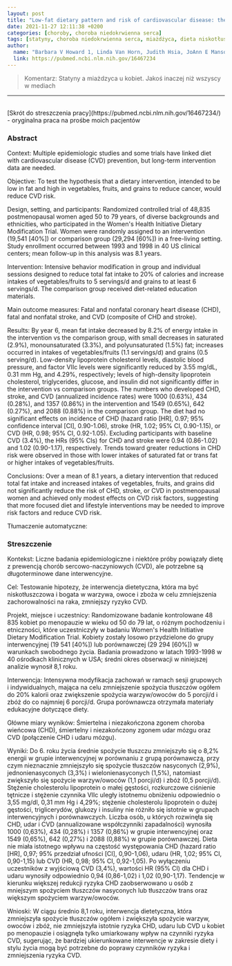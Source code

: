 ```yaml
---
layout: post
title: "Low-fat dietary pattern and risk of cardiovascular disease: the Women's Health Initiative Randomized Controlled Dietary Modification Trial"
date: 2021-11-27 12:11:38 +0200
categories: [choroby, choroba niedokrwienna serca]
tags: [statyny, choroba niedokrwienna serca, miażdżyca, dieta niskotłuszczowa]
author:
  name: "Barbara V Howard 1, Linda Van Horn, Judith Hsia, JoAnn E Manson, Marcia L Stefanick, Sylvia Wassertheil-Smoller, Lewis H Kuller, Andrea Z LaCroix, Robert D Langer, Norman L Lasser, Cora E Lewis, Marian C Limacher, Karen L Margolis, W Jerry Mysiw, Judith K Ockene, Linda M Parker, Michael G Perri, Lawrence Phillips, Ross L Prentice, John Robbins, Jacques E Rossouw, Gloria E Sarto, Irwin J Schatz, Linda G Snetselaar, Victor J Stevens, Lesley F Tinker, Maurizio Trevisan, Mara Z Vitolins, Garnet L Anderson, Annlouise R Assaf, Tamsen Bassford, Shirley A A Beresford, Henry R Black, Robert L Brunner, Robert G Brzyski, Bette Caan, Rowan T Chlebowski, Margery Gass, Iris Granek, Philip Greenland, Jennifer Hays, David Heber, Gerardo Heiss, Susan L Hendrix, F Allan Hubbell, Karen C Johnson, Jane Morley Kotchen"
  link: https://pubmed.ncbi.nlm.nih.gov/16467234
---
```

> Komentarz: Statyny a miażdzyca u kobiet. Jakoś inaczej niż wszyscy w mediach

<hr>
<br>
[Skrót do streszczenia pracy](https://pubmed.ncbi.nlm.nih.gov/16467234/) - oryginalna praca na prośbe  moich pacjentów

### Abstract
Context: Multiple epidemiologic studies and some trials have linked diet with cardiovascular disease (CVD) prevention, but long-term intervention data are needed.

Objective: To test the hypothesis that a dietary intervention, intended to be low in fat and high in vegetables, fruits, and grains to reduce cancer, would reduce CVD risk.

Design, setting, and participants: Randomized controlled trial of 48,835 postmenopausal women aged 50 to 79 years, of diverse backgrounds and ethnicities, who participated in the Women's Health Initiative Dietary Modification Trial. Women were randomly assigned to an intervention (19,541 [40%]) or comparison group (29,294 [60%]) in a free-living setting. Study enrollment occurred between 1993 and 1998 in 40 US clinical centers; mean follow-up in this analysis was 8.1 years.

Intervention: Intensive behavior modification in group and individual sessions designed to reduce total fat intake to 20% of calories and increase intakes of vegetables/fruits to 5 servings/d and grains to at least 6 servings/d. The comparison group received diet-related education materials.

Main outcome measures: Fatal and nonfatal coronary heart disease (CHD), fatal and nonfatal stroke, and CVD (composite of CHD and stroke).

Results: By year 6, mean fat intake decreased by 8.2% of energy intake in the intervention vs the comparison group, with small decreases in saturated (2.9%), monounsaturated (3.3%), and polyunsaturated (1.5%) fat; increases occurred in intakes of vegetables/fruits (1.1 servings/d) and grains (0.5 serving/d). Low-density lipoprotein cholesterol levels, diastolic blood pressure, and factor VIIc levels were significantly reduced by 3.55 mg/dL, 0.31 mm Hg, and 4.29%, respectively; levels of high-density lipoprotein cholesterol, triglycerides, glucose, and insulin did not significantly differ in the intervention vs comparison groups. The numbers who developed CHD, stroke, and CVD (annualized incidence rates) were 1000 (0.63%), 434 (0.28%), and 1357 (0.86%) in the intervention and 1549 (0.65%), 642 (0.27%), and 2088 (0.88%) in the comparison group. The diet had no significant effects on incidence of CHD (hazard ratio [HR], 0.97; 95% confidence interval [CI], 0.90-1.06), stroke (HR, 1.02; 95% CI, 0.90-1.15), or CVD (HR, 0.98; 95% CI, 0.92-1.05). Excluding participants with baseline CVD (3.4%), the HRs (95% CIs) for CHD and stroke were 0.94 (0.86-1.02) and 1.02 (0.90-1.17), respectively. Trends toward greater reductions in CHD risk were observed in those with lower intakes of saturated fat or trans fat or higher intakes of vegetables/fruits.

Conclusions: Over a mean of 8.1 years, a dietary intervention that reduced total fat intake and increased intakes of vegetables, fruits, and grains did not significantly reduce the risk of CHD, stroke, or CVD in postmenopausal women and achieved only modest effects on CVD risk factors, suggesting that more focused diet and lifestyle interventions may be needed to improve risk factors and reduce CVD risk.



Tłumaczenie automatyczne:
### Streszczenie
Kontekst: Liczne badania epidemiologiczne i niektóre próby powiązały dietę z prewencją chorób sercowo-naczyniowych (CVD), ale potrzebne są długoterminowe dane interwencyjne.

Cel: Testowanie hipotezy, że interwencja dietetyczna, która ma być niskotłuszczowa i bogata w warzywa, owoce i zboża w celu zmniejszenia zachorowalności na raka, zmniejszy ryzyko CVD.

Projekt, miejsce i uczestnicy: Randomizowane badanie kontrolowane 48 835 kobiet po menopauzie w wieku od 50 do 79 lat, o różnym pochodzeniu i etniczności, które uczestniczyły w badaniu Women's Health Initiative Dietary Modification Trial. Kobiety zostały losowo przydzielone do grupy interwencyjnej (19 541 [40%]) lub porównawczej (29 294 [60%]) w warunkach swobodnego życia. Badania prowadzono w latach 1993-1998 w 40 ośrodkach klinicznych w USA; średni okres obserwacji w niniejszej analizie wynosił 8,1 roku.

Interwencja: Intensywna modyfikacja zachowań w ramach sesji grupowych i indywidualnych, mająca na celu zmniejszenie spożycia tłuszczów ogółem do 20% kalorii oraz zwiększenie spożycia warzyw/owoców do 5 porcji/d i zbóż do co najmniej 6 porcji/d. Grupa porównawcza otrzymała materiały edukacyjne dotyczące diety.

Główne miary wyników: Śmiertelna i niezakończona zgonem choroba wieńcowa (CHD), śmiertelny i niezakończony zgonem udar mózgu oraz CVD (połączenie CHD i udaru mózgu).

Wyniki: Do 6. roku życia średnie spożycie tłuszczu zmniejszyło się o 8,2% energii w grupie interwencyjnej w porównaniu z grupą porównawczą, przy czym nieznacznie zmniejszyło się spożycie tłuszczów nasyconych (2,9%), jednonienasyconych (3,3%) i wielonienasyconych (1,5%), natomiast zwiększyło się spożycie warzyw/owoców (1,1 porcji/d) i zbóż (0,5 porcji/d). Stężenie cholesterolu lipoprotein o małej gęstości, rozkurczowe ciśnienie tętnicze i stężenie czynnika VIIc uległy istotnemu obniżeniu odpowiednio o 3,55 mg/dl, 0,31 mm Hg i 4,29%; stężenie cholesterolu lipoprotein o dużej gęstości, triglicerydów, glukozy i insuliny nie różniło się istotnie w grupach interwencyjnych i porównawczych. Liczba osób, u których rozwinęła się CHD, udar i CVD (annualizowane współczynniki zapadalności) wynosiła 1000 (0,63%), 434 (0,28%) i 1357 (0,86%) w grupie interwencyjnej oraz 1549 (0,65%), 642 (0,27%) i 2088 (0,88%) w grupie porównawczej. Dieta nie miała istotnego wpływu na częstość występowania CHD (hazard ratio [HR], 0,97; 95% przedział ufności [CI], 0,90-1,06), udaru (HR, 1,02; 95% CI, 0,90-1,15) lub CVD (HR, 0,98; 95% CI, 0,92-1,05). Po wyłączeniu uczestników z wyjściową CVD (3,4%), wartości HR (95% CI) dla CHD i udaru wynosiły odpowiednio 0,94 (0,86-1,02) i 1,02 (0,90-1,17). Tendencje w kierunku większej redukcji ryzyka CHD zaobserwowano u osób z mniejszym spożyciem tłuszczów nasyconych lub tłuszczów trans oraz większym spożyciem warzyw/owoców.

Wnioski: W ciągu średnio 8,1 roku, interwencja dietetyczna, która zmniejszyła spożycie tłuszczów ogółem i zwiększyła spożycie warzyw, owoców i zbóż, nie zmniejszyła istotnie ryzyka CHD, udaru lub CVD u kobiet po menopauzie i osiągnęła tylko umiarkowany wpływ na czynniki ryzyka CVD, sugerując, że bardziej ukierunkowane interwencje w zakresie diety i stylu życia mogą być potrzebne do poprawy czynników ryzyka i zmniejszenia ryzyka CVD.
